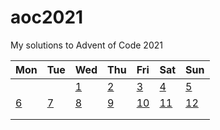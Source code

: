 # aoc2021
My solutions to Advent of Code 2021

| Mon                    | Tue                    | Wed                    | Thu                    | Fri                    | Sat                    | Sun                    |
|:-----------------------|:-----------------------|:-----------------------|:-----------------------|:-----------------------|:-----------------------|:-----------------------|
|                        |                        | [1](day01/day01.py)    | [2](day02/day02.py)    | [3](day03/day03.py)    | [4](day04/day04.py)    | [5](day05/day05.py)    |
| [6](day06/day06.py)    | [7](day07/day07.py)    | [8](day08/day08.py)    | [9](day09/day09.py)    | [10](day10/day10.py)   | [11](day11/day11.py)   | [12](day12/day12.py)   |
|                        |                        |                        |                        |                        |                        |                        |
|                        |                        |                        |                        |                        |                        |                        |


